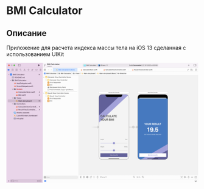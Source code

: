 
#  BMI Calculator

## Описание

Приложение для расчета индекса массы тела на iOS 13 сделанная с использованием UIKit

![Screen Banner](Documentation/1.png)

